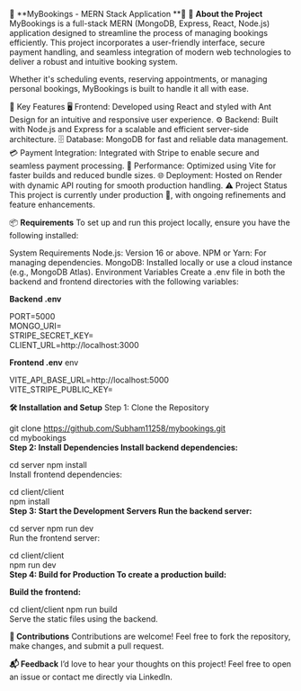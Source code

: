 🌟 **MyBookings - MERN Stack Application **🌟
🚀 **About the Project**
MyBookings is a full-stack MERN (MongoDB, Express, React, Node.js) application designed to streamline the process of managing bookings efficiently. This project incorporates a user-friendly interface, secure payment handling, and seamless integration of modern web technologies to deliver a robust and intuitive booking system.

Whether it's scheduling events, reserving appointments, or managing personal bookings, MyBookings is built to handle it all with ease.

🔑 Key Features
🖥️ Frontend: Developed using React and styled with Ant Design for an intuitive and responsive user experience.
⚙️ Backend: Built with Node.js and Express for a scalable and efficient server-side architecture.
🗄️ Database: MongoDB for fast and reliable data management.
💳 Payment Integration: Integrated with Stripe to enable secure and seamless payment processing.
🚀 Performance: Optimized using Vite for faster builds and reduced bundle sizes.
🌐 Deployment: Hosted on Render with dynamic API routing for smooth production handling.
⚠️ Project Status
This project is currently under production 🚧, with ongoing refinements and feature enhancements.


📦 **Requirements**
To set up and run this project locally, ensure you have the following installed:

System Requirements
Node.js: Version 16 or above.
NPM or Yarn: For managing dependencies.
MongoDB: Installed locally or use a cloud instance (e.g., MongoDB Atlas).
Environment Variables
Create a .env file in both the backend and frontend directories with the following variables:

**Backend .env**


PORT=5000  
MONGO_URI=<Your MongoDB Connection String>  
STRIPE_SECRET_KEY=<Your Stripe Secret Key>  
CLIENT_URL=http://localhost:3000

**Frontend .env**
env

VITE_API_BASE_URL=http://localhost:5000  
VITE_STRIPE_PUBLIC_KEY=<Your Stripe Publishable Key>


**🛠️ Installation and Setup**
Step 1: Clone the Repository

git clone https://github.com/Subham11258/mybookings.git  
cd mybookings  
**Step 2: Install Dependencies
Install backend dependencies:**


cd server
npm install  
Install frontend dependencies:


cd client/client  
npm install  
**Step 3: Start the Development Servers
Run the backend server:**


cd server 
npm run dev  
Run the frontend server:


cd client/client  
npm run dev  
**Step 4: Build for Production
To create a production build:**

**Build the frontend:**


cd client/client 
npm run build  
Serve the static files using the backend.

**🌟 Contributions**
Contributions are welcome! Feel free to fork the repository, make changes, and submit a pull request.

**📬 Feedback**
I’d love to hear your thoughts on this project! Feel free to open an issue or contact me directly via LinkedIn.
